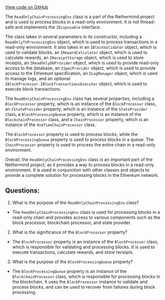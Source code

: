 [View code on GitHub](https://github.com/nethermindeth/nethermind/Nethermind.Consensus/Processing/ReadOnlyChainProcessingEnv.cs)

The `ReadOnlyChainProcessingEnv` class is a part of the Nethermind project and is used to process blocks in a read-only environment. It is not thread-safe and implements the `IDisposable` interface. 

The class takes in several parameters in its constructor, including a `ReadOnlyTxProcessingEnv` object, which is used to process transactions in a read-only environment. It also takes in an `IBlockValidator` object, which is used to validate blocks, an `IRewardCalculator` object, which is used to calculate rewards, an `IReceiptStorage` object, which is used to store receipts, an `IReadOnlyDbProvider` object, which is used to provide read-only access to the database, an `ISpecProvider` object, which is used to provide access to the Ethereum specification, an `ILogManager` object, which is used to manage logs, and an optional `IBlockProcessor.IBlockTransactionsExecutor` object, which is used to execute block transactions.

The `ReadOnlyChainProcessingEnv` class has several properties, including a `BlockProcessor` property, which is an instance of the `BlockProcessor` class, an `IStateProvider` property, which is an instance of the `StateProvider` class, a `BlockProcessingQueue` property, which is an instance of the `BlockchainProcessor` class, and a `ChainProcessor` property, which is an instance of the `OneTimeChainProcessor` class.

The `BlockProcessor` property is used to process blocks, while the `BlockProcessingQueue` property is used to process blocks in a queue. The `ChainProcessor` property is used to process the entire chain in a read-only environment.

Overall, the `ReadOnlyChainProcessingEnv` class is an important part of the Nethermind project, as it provides a way to process blocks in a read-only environment. It is used in conjunction with other classes and objects to provide a complete solution for processing blocks in the Ethereum network.
## Questions: 
 1. What is the purpose of the `ReadOnlyChainProcessingEnv` class?
- The `ReadOnlyChainProcessingEnv` class is used for processing blocks in a read-only chain and provides access to various components such as the block processor, blockchain processor, and state provider.

2. What is the significance of the `BlockProcessor` property?
- The `BlockProcessor` property is an instance of the `BlockProcessor` class, which is responsible for validating and processing blocks. It is used to execute transactions, calculate rewards, and store receipts.

3. What is the purpose of the `BlockProcessingQueue` property?
- The `BlockProcessingQueue` property is an instance of the `BlockchainProcessor` class, which is responsible for processing blocks in the blockchain. It uses the `BlockProcessor` instance to validate and process blocks, and can be used to recover from failures during block processing.
